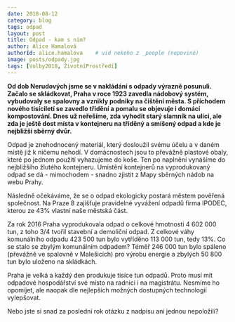 ```yaml
---
date: 2018-08-12
category: blog
tags: odpad 
layout: post
title: Odpad - kam s ním? 
author: Alice Hamalová
authorId: alice.hamalova    # uid nekoho z _people (nepoviné)
image: posts/odpady.jpg
tags: [Volby2018, ŽivotníProstředí]
---
```


**Od dob Nerudových jsme se v nakládání s odpady výrazně posunuli. Začalo 
se skládkovat, Praha v roce 1923 zavedla nádobový systém, vybudovaly se 
spalovny a vznikly podniky na čištění města. S příchodem nového 
tisíciletí se zavedlo třídění a pomalu se objevuje i domácí 
kompostování. Dnes už neřešíme, zda vyhodit starý slamník na ulici, ale 
zda je ještě dost místa v kontejneru na tříděný a smíšený odpad a kde je 
nejbližší sběrný dvůr.**

Odpad je znehodnocený materiál, který dosloužil svému účelu a v daném 
místě již k ničemu nehodí. V domácnostech jsou to převážně plastové 
obaly, které po jednom použití vyhazujeme do koše. Ten po naplnění 
vynášíme do nejbližšího žlutého kontejneru. Umístění kontejnerů na 
vyprodukovaný odpad se dá - mimochodem - snadno zjistit z Mapy sběrných 
nádob na webu Prahy. 

Následně očekáváme, že se o odpad ekologicky postará městem pověřená 
společnost. Na Praze 8 zajišťuje pravidelné vyvážení odpadů firma 
IPODEC, kterou ze 43% vlastní naše městská část. 

Za rok 2016 Praha vyprodukovala odpad o celkové hmotnosti 4 602 000 tun, 
z toho 3/4 tvořil stavební a demoliční odpad. Z celkové váhy komunálního 
odpadu 423 500 tun bylo vytříděno 113 000 tun, tedy 13%. Co se stalo se 
zbylým komunálním odpadem? Téměř 246 000 tun bylo spáleno (převážně ve 
spalovně v Malešicích) pro výrobu energie a zbylých 50 800 tun bylo 
uloženo na skládkách. 

Praha je velká a každý den produkuje tisíce tun odpadů. Proto musí mít 
odpadové hospodářství své místo na radnici i na magistrátu. Nesmíme ho 
opomíjet, ale naopak dle nejlepších možných dostupných technologií 
vylepšovat. 

Nebo jste si snad za poslední rok otázku z nadpisu ani jednou 
nepoložili? 
